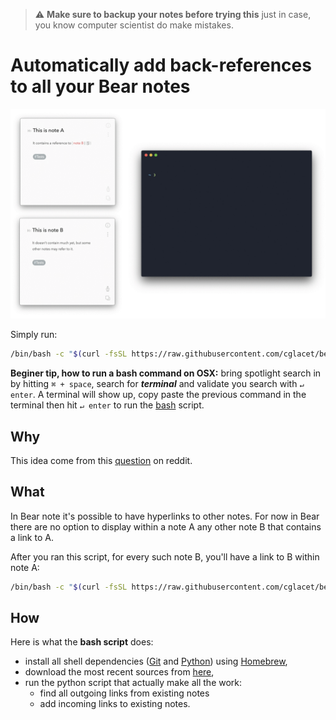 > :warning: **Make sure to backup your notes before trying this** just in case, you know computer scientist do make mistakes.

# Automatically add back-references to all your Bear notes

![Alt Text](img/what.gif)

Simply run:

```bash
/bin/bash -c "$(curl -fsSL https://raw.githubusercontent.com/cglacet/bear/master/insert_in_links.sh)"
```

**Beginer tip, how to run a bash command on OSX:** bring spotlight search in by hitting ``⌘ + space``, search for _**terminal**_ and validate you search with ``↵ enter``. A terminal will show up, copy paste the previous command in the terminal then hit ``↵ enter`` to run the [bash][bash] script.


## Why

This idea come from this [question][reddit post] on reddit.

## What 

In Bear note it's possible to have hyperlinks to other notes. 
For now in Bear there are no option to display within a note A any other note B that contains a link to A.

After you ran this script, for every such note B, you'll have a link to B within note A:

```bash
/bin/bash -c "$(curl -fsSL https://raw.githubusercontent.com/cglacet/bear/master/insert_in_links.sh)"
```

## How

Here is what the **bash script** does:

* install all shell dependencies ([Git][Git] and [Python][Python]) using [Homebrew][Homebrew], 
* download the most recent sources from [here][sources],
* run the python script that actually make all the work: 
  * find all outgoing links from existing notes
  * add incoming links to existing notes.

[bash]: https://www.wikiwand.com/en/Bash_(Unix_shell)
[reddit post]: https://www.reddit.com/r/bearapp/comments/gc2ywl/reverselinks_support/
[Homebrew]: https://brew.sh/
[Python]: https://www.python.org/
[Git]: https://git-scm.com/
[sources]: https://github.com/cglacet/bear